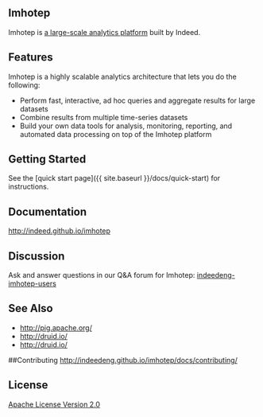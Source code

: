 ## Imhotep
Imhotep is [a large-scale analytics platform](http://engineering.indeed.com/talks/large-scale-interactive-analytics-with-imhotep/) built by Indeed.  

## Features
Imhotep is a highly scalable analytics architecture that lets you do the following:

- Perform fast, interactive, ad hoc queries and aggregate results for large datasets 
- Combine results from multiple time-series datasets
- Build your own data tools for analysis, monitoring, reporting, and automated data processing on top of the Imhotep platform

## Getting Started
See the [quick start page]({{ site.baseurl }}/docs/quick-start) for instructions. 

## Documentation
http://indeed.github.io/imhotep

## Discussion
Ask and answer questions in our Q&A forum for Imhotep: [indeedeng-imhotep-users](https://groups.google.com/forum/#!forum/indeedeng-imhotep-users)

## See Also
- http://pig.apache.org/
- http://druid.io/
- http://druid.io/

##Contributing
http://indeedeng.github.io/imhotep/docs/contributing/

## License

[Apache License Version 2.0](https://github.com/indeedeng/proctor/blob/master/LICENSE)
